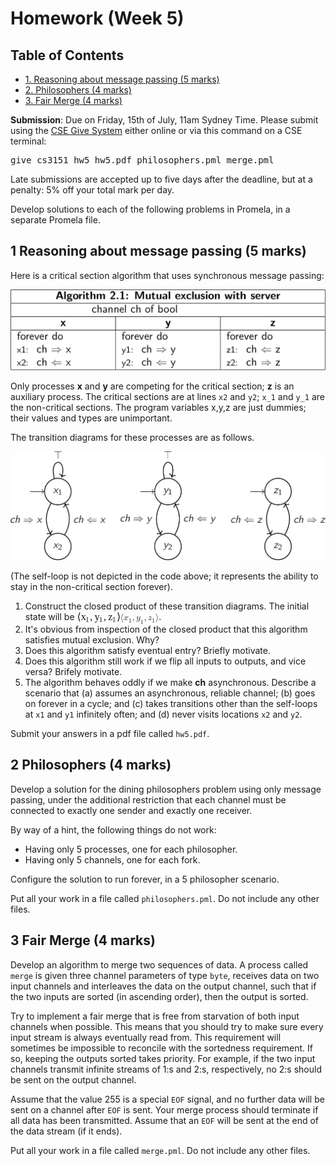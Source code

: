 <div id="content">
<h1 class="title">Homework (Week 5)</h1>
<div id="table-of-contents">
<h2>Table of Contents</h2>
<div id="text-table-of-contents">
<ul>
<li><a href="#org72426ee">1. Reasoning about message passing (5 marks)</a></li>
<li><a href="#org9b81a69">2. Philosophers (4 marks)</a></li>
<li><a href="#org009b645">3. Fair Merge (4 marks)</a></li>
</ul>
</div>
</div>
<p>
<b>Submission</b>: Due on Friday, 15th of July, 11am Sydney Time. Please submit using the <a href="https://cgi.cse.unsw.edu.au/~give/Student/give.php">CSE Give System</a> either online or via this command on a CSE terminal:
</p>

<div class="org-src-container">
<pre class="src src-sh">give cs3151 hw5 hw5.pdf philosophers.pml merge.pml
</pre>
</div>

<p>
Late submissions are accepted up to five days after the deadline, but
at a penalty: 5% off your total mark per day.
</p>

<p>
Develop solutions to each of the following problems in Promela, in a separate Promela file.
</p>

<div id="outline-container-org72426ee" class="outline-2">
<h2 id="org72426ee"><span class="section-number-2">1</span> Reasoning about message passing (5 marks)</h2>
<div class="outline-text-2" id="text-1">
<p>
Here is a critical section algorithm that uses synchronous message passing:
</p>


<div class="figure">
<p><img src="DV_demand1.png" alt="hw5mutex.png">
</p>
</div>

<p>
Only processes <b>x</b> and <b>y</b> are competing for the critical section; <b>z</b> is an auxiliary process.
The critical sections are at lines <code>x2</code> and <code>y2</code>; <code>x_1</code> and <code>y_1</code> are the non-critical sections.
The program variables x,y,z are just dummies; their values and types are unimportant.
</p>

<p>
The transition diagrams for these processes are as follows.
</p>


<div class="figure">
<p><img src="DV_demand2.png" alt="hw5mutex2.png">
</p>
</div>

<p>
(The self-loop is not depicted in the code above; it represents the ability to stay in the non-critical section forever).
</p>

<ol class="org-ol">
<li>Construct the closed product of these transition diagrams.
The initial state will be <span class="MathJax_Preview" style="color: inherit; display: none;"></span><span class="MathJax" id="MathJax-Element-1-Frame" tabindex="0" data-mathml="<math xmlns=&quot;http://www.w3.org/1998/Math/MathML&quot;><mo fence=&quot;false&quot; stretchy=&quot;false&quot;>&amp;#x27E8;</mo><msub><mi>x</mi><mn>1</mn></msub><mo>,</mo><msub><mi>y</mi><mn>1</mn></msub><mo>,</mo><msub><mi>z</mi><mn>1</mn></msub><mo fence=&quot;false&quot; stretchy=&quot;false&quot;>&amp;#x27E9;</mo></math>" role="presentation" style="position: relative;"><nobr aria-hidden="true"><span class="math" id="MathJax-Span-1" style="width: 4.929em; display: inline-block;"><span style="display: inline-block; position: relative; width: 4.239em; height: 0px; font-size: 116%;"><span style="position: absolute; clip: rect(1.48em, 1004.14em, 2.663em, -999.998em); top: -2.313em; left: 0em;"><span class="mrow" id="MathJax-Span-2"><span class="mo" id="MathJax-Span-3" style="font-family: STIXGeneral-Regular;">⟨</span><span class="msubsup" id="MathJax-Span-4"><span style="display: inline-block; position: relative; width: 0.889em; height: 0px;"><span style="position: absolute; clip: rect(3.401em, 1000.45em, 4.14em, -999.998em); top: -3.988em; left: 0em;"><span class="mi" id="MathJax-Span-5" style="font-family: STIXGeneral-Italic;">x<span style="display: inline-block; overflow: hidden; height: 1px; width: 0.002em;"></span></span><span style="display: inline-block; width: 0px; height: 3.993em;"></span></span><span style="position: absolute; top: -3.84em; left: 0.446em;"><span class="mn" id="MathJax-Span-6" style="font-size: 70.7%; font-family: STIXGeneral-Regular;">1</span><span style="display: inline-block; width: 0px; height: 3.993em;"></span></span></span></span><span class="mo" id="MathJax-Span-7" style="font-family: STIXGeneral-Regular;">,</span><span class="msubsup" id="MathJax-Span-8" style="padding-left: 0.2em;"><span style="display: inline-block; position: relative; width: 0.889em; height: 0px;"><span style="position: absolute; clip: rect(3.401em, 1000.45em, 4.337em, -999.998em); top: -3.988em; left: 0em;"><span class="mi" id="MathJax-Span-9" style="font-family: STIXGeneral-Italic;">y</span><span style="display: inline-block; width: 0px; height: 3.993em;"></span></span><span style="position: absolute; top: -3.84em; left: 0.446em;"><span class="mn" id="MathJax-Span-10" style="font-size: 70.7%; font-family: STIXGeneral-Regular;">1</span><span style="display: inline-block; width: 0px; height: 3.993em;"></span></span></span></span><span class="mo" id="MathJax-Span-11" style="font-family: STIXGeneral-Regular;">,</span><span class="msubsup" id="MathJax-Span-12" style="padding-left: 0.2em;"><span style="display: inline-block; position: relative; width: 0.84em; height: 0px;"><span style="position: absolute; clip: rect(3.401em, 1000.4em, 4.239em, -999.998em); top: -3.988em; left: 0em;"><span class="mi" id="MathJax-Span-13" style="font-family: STIXGeneral-Italic;">z</span><span style="display: inline-block; width: 0px; height: 3.993em;"></span></span><span style="position: absolute; top: -3.84em; left: 0.397em;"><span class="mn" id="MathJax-Span-14" style="font-size: 70.7%; font-family: STIXGeneral-Regular;">1</span><span style="display: inline-block; width: 0px; height: 3.993em;"></span></span></span></span><span class="mo" id="MathJax-Span-15" style="font-family: STIXGeneral-Regular;">⟩</span></span><span style="display: inline-block; width: 0px; height: 2.318em;"></span></span></span><span style="display: inline-block; overflow: hidden; vertical-align: -0.283em; border-left: 0px solid; width: 0px; height: 1.203em;"></span></span></nobr><span class="MJX_Assistive_MathML" role="presentation"><math xmlns="http://www.w3.org/1998/Math/MathML"><mo fence="false" stretchy="false">⟨</mo><msub><mi>x</mi><mn>1</mn></msub><mo>,</mo><msub><mi>y</mi><mn>1</mn></msub><mo>,</mo><msub><mi>z</mi><mn>1</mn></msub><mo fence="false" stretchy="false">⟩</mo></math></span></span><script type="math/tex" id="MathJax-Element-1">\langle x_1, y_1, z_1 \rangle</script>.</li>
<li>It's obvious from inspection of the closed product that this
algorithm satisfies mutual exclusion. Why?</li>
<li>Does this algorithm satisfy eventual entry? Briefly motivate.</li>
<li>Does this algorithm still work if we flip all inputs to outputs,
and vice versa? Brifely motivate.</li>
<li>The algorithm behaves oddly if we make <b>ch</b> asynchronous.
Describe a scenario that (a) assumes an asynchronous, reliable channel;
(b) goes on forever in a cycle; and (c) takes transitions other than
the self-loops at <code>x1</code> and <code>y1</code> infinitely often; and (d)
never visits locations <code>x2</code> and <code>y2</code>.</li>
</ol>

<p>
Submit your answers in a pdf file called <code>hw5.pdf</code>.
</p>
</div>
</div>

<div id="outline-container-org9b81a69" class="outline-2">
<h2 id="org9b81a69"><span class="section-number-2">2</span> Philosophers (4 marks)</h2>
<div class="outline-text-2" id="text-2">
<p>
Develop a solution for the dining philosophers problem using only message passing, under the additional restriction that each channel must be connected to exactly one sender
and exactly one receiver. 
</p>

<p>
By way of a hint, the following things do not work:
</p>
<ul class="org-ul">
<li>Having only 5 processes, one for each philosopher.</li>
<li>Having only 5 channels, one for each fork.</li>
</ul>

<p>
Configure the solution to run forever, in a 5 philosopher scenario. 
</p>

<p>
Put all your work in a file called <code>philosophers.pml</code>. Do not include any other files.
</p>
</div>
</div>

<div id="outline-container-org009b645" class="outline-2">
<h2 id="org009b645"><span class="section-number-2">3</span> Fair Merge (4 marks)</h2>
<div class="outline-text-2" id="text-3">
<p>
Develop an algorithm to merge
two sequences of data. A process called <code>merge</code> is given three channel parameters of type <code>byte</code>, receives data on two input channels and interleaves the data
on the output channel, such that if the two inputs are sorted (in ascending order), then the output is sorted.
</p>

<p>
Try to implement a fair merge that is free from starvation of both input
channels when possible. This means that you should try to make sure every
input stream is always eventually read from.
This requirement will sometimes be impossible to reconcile with the
sortedness requirement.
If so, keeping the outputs sorted takes priority.
For example, if the two input channels transmit
infinite streams of 1:s and 2:s, respectively, no 2:s
should be sent on the output channel.
</p>

<p>
Assume that the value 255 is a special <code>EOF</code> signal, and no further data will
be sent on a channel after <code>EOF</code> is sent. Your merge process should terminate if all data
has been transmitted. Assume that an <code>EOF</code> will be sent at the end of the data stream
(if it ends).
</p>

<p>
Put all your work in a file called <code>merge.pml</code>. Do not include any other files.
</p>
</div>
</div>
</div>